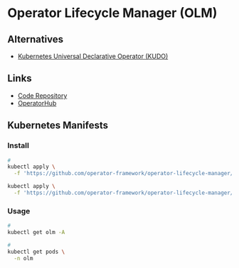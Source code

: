 # Operator Lifecycle Manager (OLM)

<!--
https://github.com/jsa4000/Observable-Distributed-System/blob/master/docs/01_operator_lifecycle_manager.md
-->

## Alternatives

- [Kubernetes Universal Declarative Operator (KUDO)](/kudo.md)

## Links

- [Code Repository](https://github.com/operator-framework/operator-lifecycle-manager)
- [OperatorHub](https://operatorhub.io/)

## Kubernetes Manifests

### Install

```sh
#
kubectl apply \
  -f 'https://github.com/operator-framework/operator-lifecycle-manager/releases/download/v0.18.2/crds.yaml'

kubectl apply \
  -f 'https://github.com/operator-framework/operator-lifecycle-manager/releases/download/v0.18.2/olm.yaml'
```

### Usage

```sh
#
kubectl get olm -A

#
kubectl get pods \
  -n olm
```
